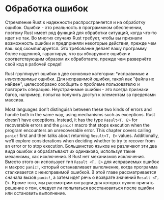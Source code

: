 <!-- # Error Handling -->
# Обработка ошибок

<!-- Rust’s commitment to reliability extends to error handling. Errors are a fact
of life in software, so Rust has a number of features for handling situations
in which something goes wrong. In many cases, Rust requires you to acknowledge
the possibility of an error and take some action before your code will compile.
This requirement makes your program more robust by ensuring that you’ll
discover errors and handle them appropriately before you’ve deployed your code
to production! -->
Стремление Rust к надежности распространяется и на обработку ошибок. Ошибки -
это реальность в программном обеспечении, поэтому Rust имеет ряд функций для
обработки ситуаций, когда что-то идет не так. Во многих случаях Rust требует,
чтобы вы признали возможность ошибки и предприняли некоторые действия,
прежде чем ваш код скомпилируется. Это требование делает вашу программу более
надежной, гарантируя, что вы обнаружите ошибки и соответствующим образом их
обработаете, прежде чем развернёте свой код в рабочей среде!

<!-- Rust groups errors into two major categories: *recoverable* and *unrecoverable*
errors. For a recoverable error, such as a file not found error, it’s
reasonable to report the problem to the user and retry the operation.
Unrecoverable errors are always symptoms of bugs, like trying to access a
location beyond the end of an array. -->
Rust группирует ошибки в две основные категории: *исправимые  и *неисправимые*
ошибки. Для исправимой ошибки, такой как "файла не найден", целесообразно
сообщить о проблеме пользователю и повторить операцию. Неустранимые ошибки -
это всегда признаки багов, например, попытка получить доступ к элементам
за пределами массива.

Most languages don’t distinguish between these two kinds of errors and handle
both in the same way, using mechanisms such as exceptions. Rust doesn’t have
exceptions. Instead, it has the type `Result<T, E>` for recoverable errors and
the `panic!` macro that stops execution when the program encounters an
unrecoverable error. This chapter covers calling `panic!` first and then talks
about returning `Result<T, E>` values. Additionally, we’ll explore
considerations when deciding whether to try to recover from an error or to stop
execution.
Большинство языков не различают эти два вида ошибок и обрабатывают их одинаково,
используя такие механизмы, как исключения. В Rust нет механизмов исключения. 
Вместо этого он использует тип `Result <T, E>` для исправиемых ошибок и макрос 
`panic!`, который останавливает выполнение, когда программа сталкивается с
неисправимой ошибкой. В этой главе рассматривается сначала вызов `panic!`,
а затем идет речь о возврате значений `Result <T, E>`. Кроме того, мы рассмотрим
ситуации для которых нужно принять решение о том, следует ли попытаться восстановиться
после ошибки или остановить выполнение.
